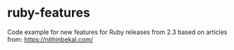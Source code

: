 # ruby-features
Code example for new features for Ruby releases from 2.3 based on articles from: https://nithinbekal.com/
